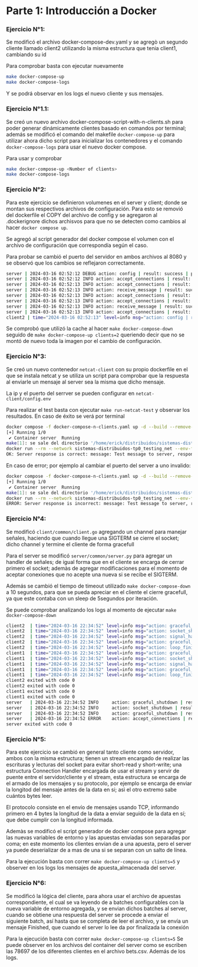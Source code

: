 # Parte 1: Introducción a Docker

### Ejercicio N°1:

Se modificó el archivo docker-compose-dev.yaml y se agregò un segundo cliente llamado client2 utilizando la misma estructura que tenia client1, cambiando su id

Para comprobar basta con ejecutar nuevamente

```bash
make docker-compose-up
make docker-compose-logs
```

Y se podrá observar en los logs el nuevo cliente y sus mensajes.

### Ejercicio N°1.1:

Se creó un nuevo archivo docker-compose-script-with-n-clients.sh para poder generar dinámicamente clientes basado en comandos por terminal; además se modificó el comando del makefile `docker-compose-up` para utilizar ahora dicho script para inicializar los contenedores y el comando `docker-compose-logs` para usar el nuevo docker compose.

Para usar y comprobar

```bash
make docker-compose-up <Number of clients>
make docker-compose-logs
```

### Ejercicio N°2:

Para este ejercicio se definieron volumenes en el server y client; donde se montan sus respectivos archivos de configuración. Para esto se removió del dockerfile el COPY del archivo de config y se agregaron al .dockerignore dichos archisvos para que no se detecten como cambios al hacer `docker compose up`.

Se agregó al script generador del docker compose el volumen con el archivo de configuración que correspondía según el caso.

Para probar se cambió el puerto del servidor en ambos archivos al 8080 y se observó que los cambios se reflejaron correctamente.

```bash
server | 2024-03-16 02:52:12 DEBUG action: config | result: success | port: 8080 | listen_backlog: 5 | logging_level: DEBUG
server | 2024-03-16 02:52:12 INFO action: accept_connections | result: in_progress
server | 2024-03-16 02:52:13 INFO action: accept_connections | result: success | ip: 172.25.125.4
server | 2024-03-16 02:52:13 INFO action: receive_message | result: success | ip: 172.25.125.4 | msg: [CLIENT 2] Message N°1
server | 2024-03-16 02:52:13 INFO action: accept_connections | result: in_progress
server | 2024-03-16 02:52:13 INFO action: accept_connections | result: success | ip: 172.25.125.3
server | 2024-03-16 02:52:13 INFO action: receive_message | result: success | ip: 172.25.125.3 | msg: [CLIENT 1] Message N°1
server | 2024-03-16 02:52:13 INFO action: accept_connections | result: in_progress
client2 | time="2024-03-16 02:52:13" level=info msg="action: config | result: success | client_id: 2 | server_address: server:8080 | loop_lapse: 20s | loop_period: 5s | log_level: DEBUG"
```

Se comprobó que utilizó la cache al hacer `make docker-compose-down` seguido de `make docker-compose-up clients=2` queriendo decir que no se montó de nuevo toda la imagen por el cambio de configuración.

### Ejercicio N°3:

Se creó un nuevo contenedor `netcat-client` con su propio dockerfile en el que se instala netcat y se utiliza un script para comprobar que la respuesta al enviarle un mensaje al server sea la misma que dicho mensaje.

La ip y el puerto del serrver se pueden configurar en `netcat-client/config.env`

Para realizar el test basta con ejecutar `make run-netcat-test` y observar los resultados. En caso de éxito se verá por terminal

```bash
docker compose -f docker-compose-n-clients.yaml up -d --build --remove-orphans
[+] Running 1/0
 ✔ Container server  Running                                                                                                                                                         0.0s
make[1]: se sale del directorio '/home/erick/distribuidos/sistemas-distribuidos-tp0'
docker run --rm --network sistemas-distribuidos-tp0_testing_net --env-file ./netcat-client/config.env --name netcat-client netcat-client:latest
OK: Server response is correct: message: Test message to server, response: Test message to server
```

En caso de error; por ejemplo al cambiar el puerto del server a uno invalido:

```bash
docker compose -f docker-compose-n-clients.yaml up -d --build --remove-orphans
[+] Running 1/0
 ✔ Container server  Running                                                                                                                                                         0.0s
make[1]: se sale del directorio '/home/erick/distribuidos/sistemas-distribuidos-tp0'
docker run --rm --network sistemas-distribuidos-tp0_testing_net --env-file ./netcat-client/config.env --name netcat-client netcat-client:latest
ERROR: Server response is incorrect: message: Test message to server, response:
```

### Ejercicio N°4:

Se modificó `client/common/client.go` agregando un channel para manejar señales, haciendo que cuando llegue una SIGTERM se cierre el socket; dicho channel y termine el cliente de forma gracefull

Para el server se modificó `server/common/server.py` para agregar un handler de señales; de igual forma que en el cliente se encarga de cerrar primero el socket; ademàs de agregar modificaciones para el momento de aceptar conexiones que no acepte una nueva si se recibe el SIGTERM.

Además se cambió el tiempo de timeout utilizado `make docker-compose-down` a 10 segundos, para que se pueda apreciar en el cliente el cierre gracefull, ya que este contaba con un sleep de 5segundos por iteración.

Se puede comprobar analizando los logs al momento de ejecutar `make docker-compose-down`

```bash
client2  | time="2024-03-16 22:34:52" level=info msg="action: graceful_shutdown | result: in_progress | client_id: 2"
client2  | time="2024-03-16 22:34:52" level=info msg="action: socket_shutdown | result: success | client_id: 2"
client2  | time="2024-03-16 22:34:52" level=info msg="action: signal_handler_channel_shutdown | result: success | client_id: 2"
client2  | time="2024-03-16 22:34:52" level=info msg="action: graceful_shutdown | result: success | client_id: 2"
client2  | time="2024-03-16 22:34:52" level=info msg="action: loop_finished | result: success | client_id: 2"
client1  | time="2024-03-16 22:34:52" level=info msg="action: graceful_shutdown | result: in_progress | client_id: 1"
client1  | time="2024-03-16 22:34:52" level=info msg="action: socket_shutdown | result: success | client_id: 1"
client1  | time="2024-03-16 22:34:52" level=info msg="action: signal_handler_channel_shutdown | result: success | client_id: 1"
client1  | time="2024-03-16 22:34:52" level=info msg="action: graceful_shutdown | result: success | client_id: 1"
client1  | time="2024-03-16 22:34:52" level=info msg="action: loop_finished | result: success | client_id: 1"
client2 exited with code 0
client2 exited with code 0
client1 exited with code 0
client1 exited with code 0
server   | 2024-03-16 22:34:52 INFO     action: graceful_shutdown | result: in_progress
server   | 2024-03-16 22:34:52 INFO     action: socket_shutdown | result: success
server   | 2024-03-16 22:34:52 INFO     action: graceful_shutdown | result: success
server   | 2024-03-16 22:34:52 ERROR    action: accept_connections | result: fail | error: [Errno 22] Invalid argument
server exited with code 0
```

### Ejercicio N°5:

Para este ejercicio se cambió en general tanto cliente como servidor, ambos con la misma estructura; tienen un stream encargado de realizar las escrituras y lecturas del socket para evitar short-read y short-write; una estructura Connection Handler encargada de usar el stream y servir de puente entre el servidor/cliente y el stream, esta estructura se encarga de el armado de los mensajes y su protocolo, por ejemplo se encarga de enviar la longitod del mensaje antes de la data en si; asì el otro extremo sabe cuántos bytes leer.

El protocolo consiste en el envío de mensajes usando TCP, informando primero en 4 bytes la longitud de la data a enviar seguido de la data en sí; que debe cumplir con la longitud informada.

Ademàs se modificó el script generador de docker compose para agregar las nuevas variables de entorno y las apuestas enviadas son separadas por coma; en este momento los clientes envian de a una apuesta, pero el server ya puede deserializar de a mas de una si se separan con un salto de línea.

Para la ejecución basta con correr `make docker-compose-up clients=5` y observer en los logs los mensajes de apuesta_almacenada del server.

### Ejercicio N°6:

Se modificó la lógica del cliente, para ahora usar el archivo de apuestas correspondiente, el cual se va leyendo de a batches configurables con la nueva variable de entorno agregada, y se envian dichos batches al server, cuando se obtiene una respuesta del server se procede a enviar el siguiente batch, así hasta que se completa de leer el archivo, y se envía un mensaje Finished, que cuando el server lo lee da por finalizada la conexión

Para la ejecución basta con correr `make docker-compose-up clients=5` Se puede observer en los archivos del container del server como se escriben las 78697 de los diferentes clientes en el archivo bets.csv. Además de los logs.

